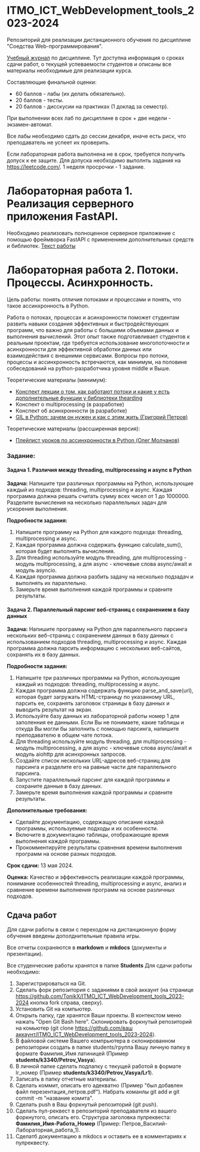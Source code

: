 # ITMO_ICT_WebDevelopment_tools_2023-2024

Репозиторий для реализации дистанционного обучения по дисциплине "Соедства Web-программирования".

[Учебный журнал](https://docs.google.com/spreadsheets/d/1FuO5V6SSLJBSHT9f92R_iFO8pDD7TuDjcgOWXgdYFSk/edit?usp=sharing) по дисциплине. Тут доступна информация о сроках сдачи работ, о текущей успеваемости студентов и описаны все материалы необходимые для реализации курса.

Составляющие финальной оценки:
- 60 баллов - лабы (их делать обязательно).
- 20 баллов - тесты.
- 20 баллов - дисскусии на практиках (1 доклад за семестр).

При выполнении всех лаб по дисциплине в срок + две недели - экзамен-автомат.

Все лабы необходимо сдать до сессии декабря, иначе есть риск, что преподаватель не успеет их проверить.

Если лабораторная работа выполнена не в срок, требуется получить допуск к ее защите. Для допуска необходимо выполнть задания на https://leetcode.com/. 1 неделя просрочки - 1 задание.

# Лабораторная работа 1. Реализация серверного приложения FastAPI.

Необходимо реализовать полноценное серверное приложение с помощью фреймворка FastAPI с применением дополнительных средств и библиотек. [Текст работы](https://rendex85.github.io/WebDevelopmentLabsDocs/lr2/lr2/)

# Лабораторная работа 2. Потоки. Процессы. Асинхронность.

Цель работы: понять отличия потоками и процессами и понять, что такое ассинхронность в Python.

Работа о потоках, процессах и асинхронности поможет студентам развить навыки создания эффективных и быстродействующих программ, что важно для работы с большими объемами данных и выполнения вычислений. Этот опыт также подготавливает студентов к реальным проектам, где требуется использование многопоточности и асинхронности для эффективной обработки данных или взаимодействия с внешними сервисами. Вопросы про потоки, процессы и ассинхронность встречаются, как минимум, на половине собеседований на python-разработчика уровня middle и Выше.

Теоретические материалы (минимум):
- [Конспект лекции о том, как работают потоки и какие у есть дополнительные функции у библиотеки thearding](https://docs.google.com/document/d/1b4qjEsRi7VvMsDPu5z8JZ8yEedliFS0CiY2dVRAwVXc/edit?usp=sharing)
- Конспект о multiprocessing (в разработке)
- Конспект об асинхронности (в разработке)
- [GIL в Python: зачем он нужен и как с этим жить (Григорий Петров)](https://youtu.be/AWX4JnAnjBE)

Теоретические материалы (рассширенная версия):
- [Плейлист уроков по ассинхронности в Python (Олег Молчанов)](https://www.youtube.com/playlist?list=PLlWXhlUMyooawilqK4lPXRvxtbYiw34S8)

### Задание:

#### Задача 1. Различия между threading, multiprocessing и async в Python

**Задача:** Напишите три различных программы на Python, использующие каждый из подходов: threading, multiprocessing и async. Каждая программа должна решать считать сумму всех чисел от 1 до 1000000. Разделите вычисления на несколько параллельных задач для ускорения выполнения.

**Подробности задания:**
1. Напишите программу на Python для каждого подхода: threading, multiprocessing и async.
2. Каждая программа должна содержать функцию calculate_sum(), которая будет выполнять вычисления.
3. Для threading используйте модуль threading, для multiprocessing - модуль multiprocessing, а для async - ключевые слова async/await и модуль asyncio.
4. Каждая программа должна разбить задачу на несколько подзадач и выполнять их параллельно.
5. Замерьте время выполнения каждой программы и сравните результаты.


#### Задача 2. Параллельный парсинг веб-страниц с сохранением в базу данных
**Задача:** Напишите программу на Python для параллельного парсинга нескольких веб-страниц с сохранением данных в базу данных с использованием подходов threading, multiprocessing и async. Каждая программа должна парсить информацию с нескольких веб-сайтов, сохранять их в базу данных.

**Подробности задания:**
1. Напишите три различных программы на Python, использующие каждый из подходов: threading, multiprocessing и async.
2. Каждая программа должна содержать функцию parse_and_save(url), которая будет загружать HTML-страницу по указанному URL, парсить ее, сохранять заголовок страницы в базу данных и выводить результат на экран.
3. Используйте базу данных из лабораторной работы номер 1 для заполенния ее данными. Если Вы не понимаете, какие таблицы и откуда Вы могли бы заполнить с помощью парсинга, напишите преподавателю в общем чате потока.
4. Для threading используйте модуль threading, для multiprocessing - модуль multiprocessing, а для async - ключевые слова async/await и модуль aiohttp для асинхронных запросов.
5. Создайте список нескольких URL-адресов веб-страниц для парсинга и разделите его на равные части для параллельного парсинга.
6. Запустите параллельный парсинг для каждой программы и сохраните данные в базу данных.
7. Замерьте время выполнения каждой программы и сравните результаты.

**Дополнительные требования:**
- Сделайте документацию, содержащую описание каждой программы, используемые подходы и их особенности.
- Включите в документацию таблицы, отображающие время выполнения каждой программы.
- Прокомментируйте результаты сравнения времени выполнения программ на основе разных подходов.

**Срок сдачи:** 13 мая 2024.

**Оценка:** Качество и эффективность реализации каждой программы, понимание особенностей threading, multiprocessing и async, анализ и сравнение времени выполнения программ на основе различных подходов.


## Сдача работ

Для сдачи работы в связи с переходом на дистанционную форму обучения введены дополднительные правила игры.

Все отчеты сохраняются в **markdown** и **mkdocs** (документы и презентации).

Все студенческие работы хранятся в папке **Students**
Для сдачи работы необходимо:

1. Зарегистрироваться на Git.
2. Сделать форк репозитория с заданиями в свой аккаунт (на странице https://github.com/TonikX/ITMO_ICT_WebDevelopment_tools_2023-2024 кнопка fork справа, сверху).
3. Установить Git на компьютер.
4. Открыть папку, где хранятся Ваши проекты. В контекстом меню нажать "Open Git Bash here". Склонировать форкнутый репозиторий на комьютер (git clone [https://github.com/ваш аккаунт/ITMO_ICT_WebDevelopment_tools_2023-2024](https://github.com/TonikX/ITMO_ICT_WebDevelopment_tools_2023-2024/)).
5. В файловой системе Вашего компрьютера в склонированном репозитории создать в папке students/группа Вашу личную папку в формате Фамилия_Имя латиницей (Пример **students/k3340/Petrov_Vasya**).
6. В личной папке сделать подпапку с текущей работой в формате lr_номер (Пример **students/k3340/Petrov_Vasya/Lr1**).
7. Записать в папку отчетные материалы.
8. Сделать коммит, описать его адекватно (Пример "был добавлен файл перезентация_петров.pdf"). Набрать команлы git add и git commit -m "название комита".
9. Сделать push в Ваш форкнутый репозиторий (git push).
10. Сделать пул-реквест в репозиторий преподавателя из вашего форкнутого, описать его. Структура заголовка пулреквеста: **Фамилия_Имя-Работа_Номер** (Пример: Петров_Василий-Лабораторная_работа_1).
11. Сделатб документацию в mkdocs и оставить ее в комментариях к пулреквесту.

